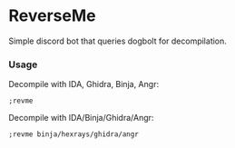 # ReverseMe
Simple discord bot that queries dogbolt for decompilation.


### Usage
Decompile with IDA, Ghidra, Binja, Angr:
```
;revme 
```
Decompile with IDA/Binja/Ghidra/Angr:
```
;revme binja/hexrays/ghidra/angr
```